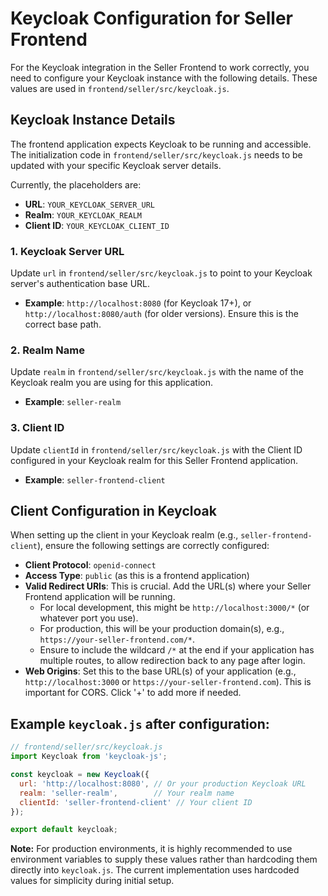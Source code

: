 # Keycloak Configuration for Seller Frontend

For the Keycloak integration in the Seller Frontend to work correctly, you need to configure your Keycloak instance with the following details. These values are used in `frontend/seller/src/keycloak.js`.

## Keycloak Instance Details

The frontend application expects Keycloak to be running and accessible. The initialization code in `frontend/seller/src/keycloak.js` needs to be updated with your specific Keycloak server details.

Currently, the placeholders are:
- **URL**: `YOUR_KEYCLOAK_SERVER_URL`
- **Realm**: `YOUR_KEYCLOAK_REALM`
- **Client ID**: `YOUR_KEYCLOAK_CLIENT_ID`

### 1. Keycloak Server URL

Update `url` in `frontend/seller/src/keycloak.js` to point to your Keycloak server's authentication base URL.
   - **Example**: `http://localhost:8080` (for Keycloak 17+), or `http://localhost:8080/auth` (for older versions). Ensure this is the correct base path.

### 2. Realm Name

Update `realm` in `frontend/seller/src/keycloak.js` with the name of the Keycloak realm you are using for this application.
   - **Example**: `seller-realm`

### 3. Client ID

Update `clientId` in `frontend/seller/src/keycloak.js` with the Client ID configured in your Keycloak realm for this Seller Frontend application.
   - **Example**: `seller-frontend-client`

## Client Configuration in Keycloak

When setting up the client in your Keycloak realm (e.g., `seller-frontend-client`), ensure the following settings are correctly configured:

- **Client Protocol**: `openid-connect`
- **Access Type**: `public` (as this is a frontend application)
- **Valid Redirect URIs**: This is crucial. Add the URL(s) where your Seller Frontend application will be running.
    - For local development, this might be `http://localhost:3000/*` (or whatever port you use).
    - For production, this will be your production domain(s), e.g., `https://your-seller-frontend.com/*`.
    - Ensure to include the wildcard `/*` at the end if your application has multiple routes, to allow redirection back to any page after login.
- **Web Origins**: Set this to the base URL(s) of your application (e.g., `http://localhost:3000` or `https://your-seller-frontend.com`). This is important for CORS. Click '+' to add more if needed.

## Example `keycloak.js` after configuration:

```javascript
// frontend/seller/src/keycloak.js
import Keycloak from 'keycloak-js';

const keycloak = new Keycloak({
  url: 'http://localhost:8080', // Or your production Keycloak URL
  realm: 'seller-realm',        // Your realm name
  clientId: 'seller-frontend-client' // Your client ID
});

export default keycloak;
```

**Note:** For production environments, it is highly recommended to use environment variables to supply these values rather than hardcoding them directly into `keycloak.js`. The current implementation uses hardcoded values for simplicity during initial setup.
